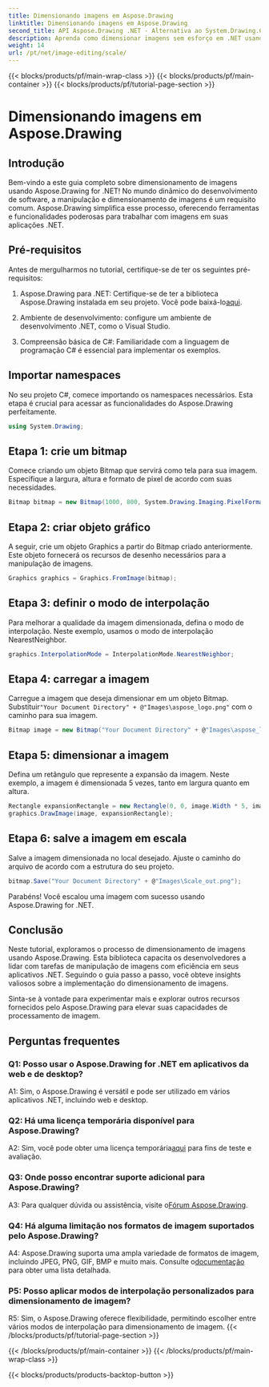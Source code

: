 ```yaml
---
title: Dimensionando imagens em Aspose.Drawing
linktitle: Dimensionando imagens em Aspose.Drawing
second_title: API Aspose.Drawing .NET - Alternativa ao System.Drawing.Common
description: Aprenda como dimensionar imagens sem esforço em .NET usando Aspose.Drawing. Nosso guia passo a passo garante integração perfeita, fornecendo recursos poderosos de manipulação de imagens.
weight: 14
url: /pt/net/image-editing/scale/
---
```


{{< blocks/products/pf/main-wrap-class >}}
{{< blocks/products/pf/main-container >}}
{{< blocks/products/pf/tutorial-page-section >}}

# Dimensionando imagens em Aspose.Drawing

## Introdução

Bem-vindo a este guia completo sobre dimensionamento de imagens usando Aspose.Drawing for .NET! No mundo dinâmico do desenvolvimento de software, a manipulação e dimensionamento de imagens é um requisito comum. Aspose.Drawing simplifica esse processo, oferecendo ferramentas e funcionalidades poderosas para trabalhar com imagens em suas aplicações .NET.

## Pré-requisitos

Antes de mergulharmos no tutorial, certifique-se de ter os seguintes pré-requisitos:

1.  Aspose.Drawing para .NET: Certifique-se de ter a biblioteca Aspose.Drawing instalada em seu projeto. Você pode baixá-lo[aqui](https://releases.aspose.com/drawing/net/).

2. Ambiente de desenvolvimento: configure um ambiente de desenvolvimento .NET, como o Visual Studio.

3. Compreensão básica de C#: Familiaridade com a linguagem de programação C# é essencial para implementar os exemplos.

## Importar namespaces

No seu projeto C#, comece importando os namespaces necessários. Esta etapa é crucial para acessar as funcionalidades do Aspose.Drawing perfeitamente.

```csharp
using System.Drawing;
```

## Etapa 1: crie um bitmap

Comece criando um objeto Bitmap que servirá como tela para sua imagem. Especifique a largura, altura e formato de pixel de acordo com suas necessidades.

```csharp
Bitmap bitmap = new Bitmap(1000, 800, System.Drawing.Imaging.PixelFormat.Format32bppPArgb);
```

## Etapa 2: criar objeto gráfico

A seguir, crie um objeto Graphics a partir do Bitmap criado anteriormente. Este objeto fornecerá os recursos de desenho necessários para a manipulação de imagens.

```csharp
Graphics graphics = Graphics.FromImage(bitmap);
```

## Etapa 3: definir o modo de interpolação

Para melhorar a qualidade da imagem dimensionada, defina o modo de interpolação. Neste exemplo, usamos o modo de interpolação NearestNeighbor.

```csharp
graphics.InterpolationMode = InterpolationMode.NearestNeighbor;
```

## Etapa 4: carregar a imagem

 Carregue a imagem que deseja dimensionar em um objeto Bitmap. Substituir`"Your Document Directory" + @"Images\aspose_logo.png"` com o caminho para sua imagem.

```csharp
Bitmap image = new Bitmap("Your Document Directory" + @"Images\aspose_logo.png");
```

## Etapa 5: dimensionar a imagem

Defina um retângulo que represente a expansão da imagem. Neste exemplo, a imagem é dimensionada 5 vezes, tanto em largura quanto em altura.

```csharp
Rectangle expansionRectangle = new Rectangle(0, 0, image.Width * 5, image.Height * 5);
graphics.DrawImage(image, expansionRectangle);
```

## Etapa 6: salve a imagem em escala

Salve a imagem dimensionada no local desejado. Ajuste o caminho do arquivo de acordo com a estrutura do seu projeto.

```csharp
bitmap.Save("Your Document Directory" + @"Images\Scale_out.png");
```

Parabéns! Você escalou uma imagem com sucesso usando Aspose.Drawing for .NET.

## Conclusão

Neste tutorial, exploramos o processo de dimensionamento de imagens usando Aspose.Drawing. Esta biblioteca capacita os desenvolvedores a lidar com tarefas de manipulação de imagens com eficiência em seus aplicativos .NET. Seguindo o guia passo a passo, você obteve insights valiosos sobre a implementação do dimensionamento de imagens.

Sinta-se à vontade para experimentar mais e explorar outros recursos fornecidos pelo Aspose.Drawing para elevar suas capacidades de processamento de imagem.

## Perguntas frequentes

### Q1: Posso usar o Aspose.Drawing for .NET em aplicativos da web e de desktop?

A1: Sim, o Aspose.Drawing é versátil e pode ser utilizado em vários aplicativos .NET, incluindo web e desktop.

### Q2: Há uma licença temporária disponível para Aspose.Drawing?

 A2: Sim, você pode obter uma licença temporária[aqui](https://purchase.aspose.com/temporary-license/) para fins de teste e avaliação.

### Q3: Onde posso encontrar suporte adicional para Aspose.Drawing?

 A3: Para qualquer dúvida ou assistência, visite o[Fórum Aspose.Drawing](https://forum.aspose.com/c/diagram/17).

### Q4: Há alguma limitação nos formatos de imagem suportados pelo Aspose.Drawing?

 A4: Aspose.Drawing suporta uma ampla variedade de formatos de imagem, incluindo JPEG, PNG, GIF, BMP e muito mais. Consulte o[documentação](https://reference.aspose.com/drawing/net/) para obter uma lista detalhada.

### P5: Posso aplicar modos de interpolação personalizados para dimensionamento de imagem?

R5: Sim, o Aspose.Drawing oferece flexibilidade, permitindo escolher entre vários modos de interpolação para dimensionamento de imagem.
{{< /blocks/products/pf/tutorial-page-section >}}

{{< /blocks/products/pf/main-container >}}
{{< /blocks/products/pf/main-wrap-class >}}

{{< blocks/products/products-backtop-button >}}
